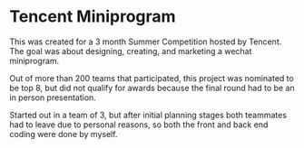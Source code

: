 # Tencent Miniprogram
This was created for a 3 month Summer Competition hosted by Tencent. The goal was about designing, creating, and marketing a wechat miniprogram.
 
 Out of more than 200 teams that participated, this project was nominated to be top 8, but did not qualify for awards because the final round had to be an in person presentation.

Started out in a team of 3, but after initial planning stages both teammates had to leave due to personal reasons, so both the front and back end coding were done by myself.
